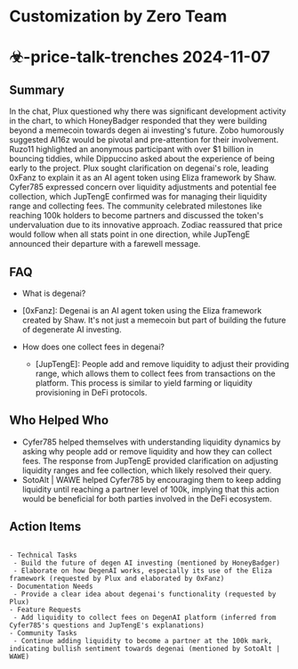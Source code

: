 # Customization by Zero Team

# ☣-price-talk-trenches 2024-11-07

## Summary
 In the chat, Plux questioned why there was significant development activity in the chart, to which HoneyBadger responded that they were building beyond a memecoin towards degen ai investing's future. Zobo humorously suggested AI16z would be pivotal and pre-attention for their involvement. Ruzo11 highlighted an anonymous participant with over $1 billion in bouncing tiddies, while Dippuccino asked about the experience of being early to the project. Plux sought clarification on degenai's role, leading 0xFanz to explain it as an AI agent token using Eliza framework by Shaw. Cyfer785 expressed concern over liquidity adjustments and potential fee collection, which JupTengE confirmed was for managing their liquidity range and collecting fees. The community celebrated milestones like reaching 100k holders to become partners and discussed the token's undervaluation due to its innovative approach. Zodiac reassured that price would follow when all stats point in one direction, while JupTengE announced their departure with a farewell message.

## FAQ
 - What is degenai?
  - [0xFanz]: Degenai is an AI agent token using the Eliza framework created by Shaw. It's not just a memecoin but part of building the future of degenerate AI investing.

- How does one collect fees in degenai?
  - [JupTengE]: People add and remove liquidity to adjust their providing range, which allows them to collect fees from transactions on the platform. This process is similar to yield farming or liquidity provisioning in DeFi protocols.

## Who Helped Who
 - Cyfer785 helped themselves with understanding liquidity dynamics by asking why people add or remove liquidity and how they can collect fees. The response from JupTengE provided clarification on adjusting liquidity ranges and fee collection, which likely resolved their query.
- SotoAlt | WAWE helped Cyfer785 by encouraging them to keep adding liquidity until reaching a partner level of 100k, implying that this action would be beneficial for both parties involved in the DeFi ecosystem.

## Action Items
 ```

- Technical Tasks
  - Build the future of degen AI investing (mentioned by HoneyBadger)
  - Elaborate on how DegenAI works, especially its use of the Eliza framework (requested by Plux and elaborated by 0xFanz)
- Documentation Needs
  - Provide a clear idea about degenai's functionality (requested by Plux)
- Feature Requests
  - Add liquidity to collect fees on DegenAI platform (inferred from Cyfer785's questions and JupTengE's explanations)
- Community Tasks
  - Continue adding liquidity to become a partner at the 100k mark, indicating bullish sentiment towards degenai (mentioned by SotoAlt | WAWE)
```

